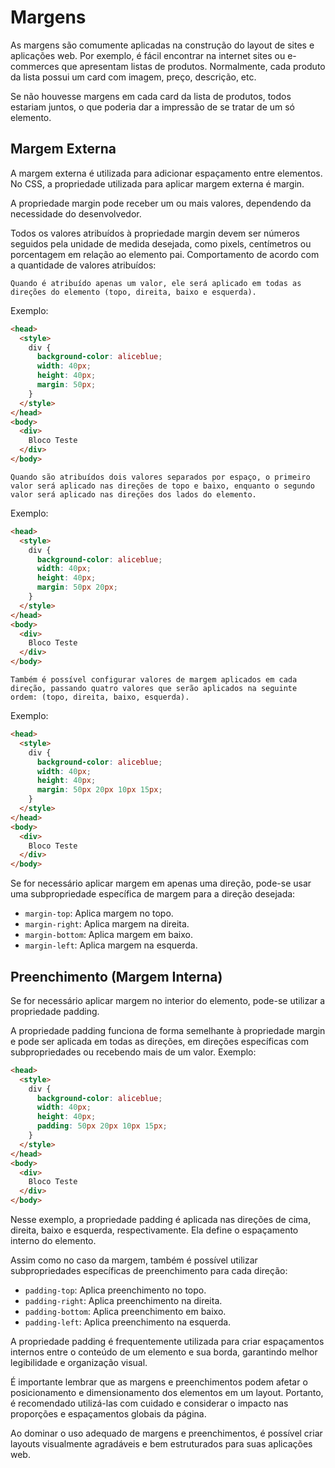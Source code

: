 # Margens

As margens são comumente aplicadas na construção do layout de sites e aplicações web. Por exemplo, é fácil encontrar na internet sites ou e-commerces que apresentam listas de produtos. Normalmente, cada produto da lista possui um card com imagem, preço, descrição, etc.

Se não houvesse margens em cada card da lista de produtos, todos estariam juntos, o que poderia dar a impressão de se tratar de um só elemento.

## Margem Externa

A margem externa é utilizada para adicionar espaçamento entre elementos. No CSS, a propriedade utilizada para aplicar margem externa é margin.

A propriedade margin pode receber um ou mais valores, dependendo da necessidade do desenvolvedor.

Todos os valores atribuídos à propriedade margin devem ser números seguidos pela unidade de medida desejada, como pixels, centímetros ou porcentagem em relação ao elemento pai.
Comportamento de acordo com a quantidade de valores atribuídos:

    Quando é atribuído apenas um valor, ele será aplicado em todas as direções do elemento (topo, direita, baixo e esquerda).

Exemplo:

```html
<head>
  <style>
    div {
      background-color: aliceblue;
      width: 40px;
      height: 40px;
      margin: 50px;
    }
  </style>
</head>
<body>
  <div>
    Bloco Teste
  </div>
</body>
```
    Quando são atribuídos dois valores separados por espaço, o primeiro valor será aplicado nas direções de topo e baixo, enquanto o segundo valor será aplicado nas direções dos lados do elemento.

Exemplo:

```html
<head>
  <style>
    div {
      background-color: aliceblue;
      width: 40px;
      height: 40px;
      margin: 50px 20px;
    }
  </style>
</head>
<body>
  <div>
    Bloco Teste
  </div>
</body>
```
    Também é possível configurar valores de margem aplicados em cada direção, passando quatro valores que serão aplicados na seguinte ordem: (topo, direita, baixo, esquerda).

Exemplo:

```html
<head>
  <style>
    div {
      background-color: aliceblue;
      width: 40px;
      height: 40px;
      margin: 50px 20px 10px 15px;
    }
  </style>
</head>
<body>
  <div>
    Bloco Teste
  </div>
</body>
```

Se for necessário aplicar margem em apenas uma direção, pode-se usar uma subpropriedade específica de margem para a direção desejada:

- ``margin-top``: Aplica margem no topo.
- ``margin-right``: Aplica margem na direita.
- ``margin-bottom``: Aplica margem em baixo.
- ``margin-left``: Aplica margem na esquerda.

## Preenchimento (Margem Interna)

Se for necessário aplicar margem no interior do elemento, pode-se utilizar a propriedade padding.

A propriedade padding funciona de forma semelhante à propriedade margin e pode ser aplicada em todas as direções, em direções específicas com subpropriedades ou recebendo mais de um valor.
Exemplo:

```html
<head>
  <style>
    div {
      background-color: aliceblue;
      width: 40px;
      height: 40px;
      padding: 50px 20px 10px 15px;
    }
  </style>
</head>
<body>
  <div>
    Bloco Teste
  </div>
</body>
```

Nesse exemplo, a propriedade padding é aplicada nas direções de cima, direita, baixo e esquerda, respectivamente. Ela define o espaçamento interno do elemento.

Assim como no caso da margem, também é possível utilizar subpropriedades específicas de preenchimento para cada direção:

- ``padding-top``: Aplica preenchimento no topo.
- ``padding-right``: Aplica preenchimento na direita.
- ``padding-bottom``: Aplica preenchimento em baixo.
- ``padding-left``: Aplica preenchimento na esquerda.

A propriedade padding é frequentemente utilizada para criar espaçamentos internos entre o conteúdo de um elemento e sua borda, garantindo melhor legibilidade e organização visual.

É importante lembrar que as margens e preenchimentos podem afetar o posicionamento e dimensionamento dos elementos em um layout. Portanto, é recomendado utilizá-las com cuidado e considerar o impacto nas proporções e espaçamentos globais da página.

Ao dominar o uso adequado de margens e preenchimentos, é possível criar layouts visualmente agradáveis e bem estruturados para suas aplicações web.